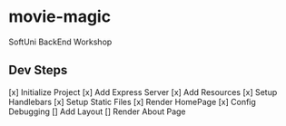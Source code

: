 # movie-magic
SoftUni BackEnd Workshop


## Dev Steps

[x] Initialize Project
[x] Add Express Server
[x] Add Resources
[x] Setup Handlebars
[x] Setup Static Files
[x] Render HomePage
[x] Config Debugging
[] Add Layout
[] Render About Page
